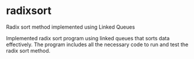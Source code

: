 # radixsort
Radix sort method implemented using Linked Queues


Implemented radix sort program using linked queues that sorts data effectively. The program includes all the necessary code to run and test the radix sort method.
